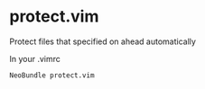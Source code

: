protect.vim
===========

Protect files that specified on ahead automatically

In your .vimrc

```vim
NeoBundle protect.vim
```
